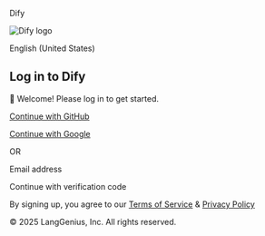 Dify

![Dify logo](https://cloud.dify.ai/logo/logo.svg)

English (United States)

## Log in to Dify

👋 Welcome! Please log in to get started.

[Continue with GitHub](https://cloud.dify.ai/console/api/oauth/login/github)

[Continue with Google](https://cloud.dify.ai/console/api/oauth/login/google)

OR

Email address

Continue with verification code

By signing up, you agree to our [Terms of Service](https://dify.ai/terms) & [Privacy Policy](https://dify.ai/privacy)

© 2025 LangGenius, Inc. All rights reserved.